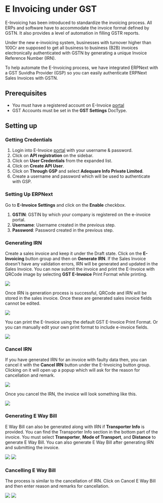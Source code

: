 <!-- add-breadcrumbs -->
# E Invoicing under GST

E-Invoicing has been introduced to standardize the invoicing process. All ERPs and software have to accommodate the invoice format defined by GSTN. It also provides a level of automation in filling GSTR reports.

Under the new e-invoicing system, businesses with turnover higher than 100Cr are supposed to get all business to business (B2B) invoices electronically authenticated with GSTN by generating a unique Invoice Reference Number (IRN).

To help automate the E-Invoicing process, we have integrated ERPNext with a GST Suvidha Provider (GSP) so you can easily authenticate ERPNext Sales Invoices with GSTN.

## Prerequisites

- You must have a registered account on E-Invoice [portal](https://einvoice1.gst.gov.in/)
- GST Accounts must be set in the **GST Settings** DocType.

## Setting up

### Getting Credentials

1. Login into E-Invoice [portal](https://einvoice1.gst.gov.in/) with your username & password.
1. Click on **API registration** on the sidebar.
1. Click on **User Credentials** from the expanded list.
1. Click on **Create API User**.
1. Click on **Through GSP** and select **Adequare Info Private Limited**.
1. Create a username and password which will be used to authenticate with GSP.

### Setting Up ERPNext

Go to **E-Invoice Settings** and click on the **Enable** checkbox.

1. **GSTIN**: GSTIN by which your company is registered on the e-invoice portal.
1. **Username**: Username created in the previous step.
1. **Password**: Password created in the previous step.

### Generating IRN

Create a sales invoice and keep it under the Draft state. Click on the **E-Invoicing** button group and then on **Generate IRN**. If the Sales Invoice doesn't have any validation errors, IRN will be generated and updated in the Sales Invoice. You can now submit the invoice and print the E-Invoice with QRCode image by selecting **GST E-Invoice** Print Format while printing.

<img class="screenshot" src="/docs/assets/img/regional/india/einv_gen_irn_button.png">

Once IRN is generation process is successful, QRCode and IRN will be stored in the sales invoice. Once these are generated sales invoice fields cannot be edited.

<img class="screenshot" src="/docs/assets/img/regional/india/einv_generated_irn.png">

You can print the E-Invoice using the default GST E-Invoice Print Format. Or you can manually edit your own print format to include e-invoice fields.

<img class="screenshot" src="/docs/assets/img/regional/india/einv_print_format.png">

### Cancel IRN

If you have generated IRN for an invoice with faulty data then, you can cancel it with the **Cancel IRN** button under the E-Invoicing button group. Clicking on it will open up a popup which will ask for the reason for cancellation and remark.

<img class="screenshot" src="/docs/assets/img/regional/india/einv_cancel_irn_button.png">

Once you cancel the IRN, the invoice will look something like this.

<img class="screenshot" src="/docs/assets/img/regional/india/einv_cancelled_irn.png">

### Generating E Way Bill

E Way Bill can also be generated along with IRN if **Transporter Info** is provided. You can find the Transporter Info section in the bottom part of the invoice. You must select **Transporter**, **Mode of Transport**, and **Distance** to generate E Way Bill. You can also generate E Way Bill after generating IRN and submitting the invoice.

<img class="screenshot" src="/docs/assets/img/regional/india/einv_gen_ewaybill_button.png">

<img class="screenshot" src="/docs/assets/img/regional/india/einv_gen_ewaybill_dialog.png">

### Cancelling E Way Bill

The process is similar to the cancellation of IRN. Click on Cancel E Way Bill and then enter reason and remarks for cancellation.

<img class="screenshot" src="/docs/assets/img/regional/india/einv_cancel_ewaybill_button.png">

<img class="screenshot" src="/docs/assets/img/regional/india/einv_cancelled_ewaybill.png">
